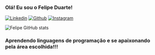 ### Olá! Eu sou o Felipe Duarte!

[![Linkedin](https://img.shields.io/badge/LinkedIn-0077B5?style=for-the-badge&logo=linkedin&logoColor=white)](https://www.linkedin.com/in/felipe-duarte-66891a28b/)
[![Github](https://img.shields.io/badge/GitHub-100000?style=for-the-badge&logo=github&logoColor=white)](https://github.com/devFelipeDuartedev)
[![Instagram](https://img.shields.io/badge/Instagram-E4405F?style=for-the-badge&logo=instagram&logoColor=white)](https://www.instagram.com/_feh.duarte_/)

![Felipe GitHub stats](https://github-readme-stats.vercel.app/api?username=devfelipeduartedev&show_icons=true&theme=dracula)

### Aprendendo linguagens de programação e se apaixonando pela área escolhida!!!


